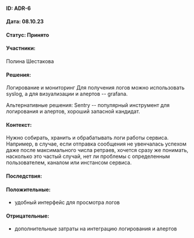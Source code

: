 #### ID: ADR-6

#### Дата: 08.10.23

#### Статус: Принято

#### Участники:
Полина Шестакова

#### Решения:
Логирование и мониторинг
Для получения логов можно использовать syslog, а для визуализации и алертов -- grafana.

Альтернативные решения: 
Sentry -- популярный инструмент для логирования и алертов, хороший запасной кандидат.

#### Контекст:
Нужно собирать, хранить и обрабатывать логи работы сервиса.
Например, в случае, если отправка сообщения не увенчалась успехом даже после максимального числа ретраев, хочется сразу же понимать, насколько это частый случай, нет ли проблемы с определенным пользователем, каналом или инстансом сервиса.

#### Последствия:

#### Положительные:
* удобный интерфейс для просмотра логов

#### Отрицательные:
* дополнительные затраты на интеграцию логирования и алертов

